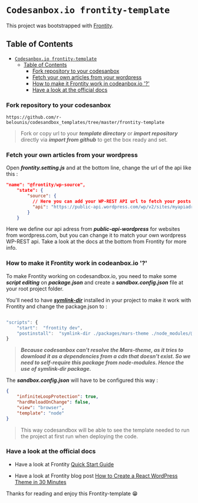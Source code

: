 # `Codesanbox.io frontity-template`

This project was bootstrapped with [Frontity](https://frontity.org/).

## Table of Contents
- [`Codesanbox.io frontity-template`](#codesanboxio-frontity-template)
  - [Table of Contents](#table-of-contents)
    - [Fork repository to your codesanbox](#fork-repository-to-your-codesanbox)
    - [Fetch your own articles from your wordpress](#fetch-your-own-articles-from-your-wordpress)
    - [How to make it Frontity work in codeanbox.io '?'](#how-to-make-it-frontity-work-in-codeanboxio-)
    - [Have a look at the official docs](#have-a-look-at-the-official-docs)

### Fork repository to your codesanbox

```
https://github.com/r-belounis/codesandbox_templates/tree/master/frontity-template

```

> Fork or copy url to your ***template directory*** or ***import repository*** directly via ***import from github*** to get the box ready and set.

### Fetch your own articles from your wordpress

Open ***frontity.setting.js*** and at the bottom line, change the url of the api like this :

```json
"name": "@frontity/wp-source",
    "state": {
        "source": {
          // Here you can add your WP-REST API url to fetch your posts data
          "api": "https://public-api.wordpress.com/wp/v2/sites/myapiadress.wordpress.com"
        }
    }
```

Here we define our api adress from ***public-api-wordpress*** for websites from wordpress.com, but you can change it to match your own wordpress WP-REST api. Take a look at the docs at the bottom from Frontity
for more info.

### How to make it Frontity work in codeanbox.io '?'

To make Frontity working on codesandbox.io, you need to make some ***script editing*** on ***package.json*** and create a ***sandbox.config.json*** file at your root project folder.

You'll need to have ***[symlink-dir](https://github.com/zkochan/symlink-dir)*** installed in your project to make it work with Frontity and change the package.json to :

```js

"scripts": {
    "start":  "frontity dev",
    "postinstall":  "symlink-dir ./packages/mars-theme ./node_modules/@frontity/mars-theme"
}

```

>***Because codesanbox can't resolve the Mars-theme, as it tries to download it as a dependencies from a cdn that doesn't exist. So we need to self-require this package from node-modules. Hence the use of symlink-dir package.***

The ***sandbox.config.json*** will have to be configured this way :

```json
{
    "infiniteLoopProtection": true,
    "hardReloadOnChange": false,
    "view": "browser",
    "template": "node"
}
```

> This way codesandbox will be able to see the template needed to run the project at first run when deploying the code.

### Have a look at the official docs

- Have a look at Frontity [Quick Start Guide](https://docs.frontity.org/getting-started/quick-start-guide)

- Have a look at Frontity blog post [How to Create a React WordPress Theme in 30 Minutes](https://frontity.org/blog/how-to-create-a-react-theme-in-30-minutes/)

Thanks for reading and enjoy this Frontity-template :grin: